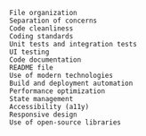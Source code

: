     File organization
    Separation of concerns
    Code cleanliness
    Coding standards
    Unit tests and integration tests
    UI testing
    Code documentation
    README file
    Use of modern technologies
    Build and deployment automation
    Performance optimization
    State management
    Accessibility (a11y)
    Responsive design
    Use of open-source libraries
